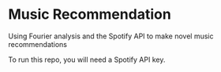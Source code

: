 # Music Recommendation
Using Fourier analysis and the Spotify API to make novel music recommendations

To run this repo, you will need a Spotify API key.
